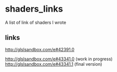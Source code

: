 # shaders_links
A list of link of shaders I wrote

## links
http://glslsandbox.com/e#42391.0

http://glslsandbox.com/e#43341.0 (work in progress)
http://glslsandbox.com/e#43341.1 (final version)
